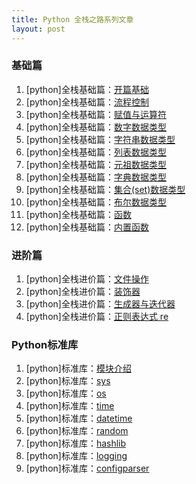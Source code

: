 ```yaml
---
title: Python 全栈之路系列文章
layout: post
---
```


### 基础篇

1. [python]全栈基础篇：[开篇基础]({{site.baseurl}}/2017/05/03/python-basics)
2. [python]全栈基础篇：[流程控制]({{site.baseurl}}/2017/05/03/python-flowcContort)
3. [python]全栈基础篇：[赋值与运算符]({{site.baseurl}}/2017/05/03/python-assignment-and-operator)
4. [python]全栈基础篇：[数字数据类型]({{site.baseurl}}/2017/05/03/python-digital-data-type)
5. [python]全栈基础篇：[字符串数据类型]({{site.baseurl}}/2017/05/07/python-string-data-type)
6. [python]全栈基础篇：[列表数据类型]({{site.baseurl}}/2017/05/05/python-list-data-type)
7. [python]全栈基础篇：[元祖数据类型]({{site.baseurl}}/2017/05/03/python-tuple-data-type)
8. [python]全栈基础篇：[字典数据类型]({{site.baseurl}}/2017/05/03/python-dict-data-type)
9. [python]全栈基础篇：[集合(set)数据类型]({{site.baseurl}}/2017/05/03/python-set-data-type)
10. [python]全栈基础篇：[布尔数据类型]({{site.baseurl}}/2017/05/03/python-bool-data-type)
11. [python]全栈基础篇：[函数]({{site.baseurl}}/2017/05/07/python-function)
12. [python]全栈基础篇：[内置函数]({{site.baseurl}}/2017/05/09/python-built-in-function)

### 进阶篇

1. [python]全栈进价篇：[文件操作]({{site.baseurl}}/2017/05/05/python-file-operation)
2. [python]全栈进价篇：[装饰器]({{site.baseurl}}/2017/05/09/python-decorator)
3. [python]全栈进价篇：[生成器与迭代器]({{site.baseurl}}/2017/05/10/python-generator-and-iterator)
4. [python]全栈进价篇：[正则表达式 re]({{site.baseurl}}/2017/05/15/python-module-re)

### Python标准库

1. [python]标准库：[模块介绍]({{site.baseurl}}/2017/05/15/python-module)
2. [python]标准库：[sys]({{site.baseurl}}/2017/05/13/python-module-sys)
3. [python]标准库：[os]({{site.baseurl}}/2017/05/13/python-module-os)
4. [python]标准库：[time]({{site.baseurl}}/2017/05/10/python-module-time)
5. [python]标准库：[datetime]({{site.baseurl}}/2017/05/10/python-module-datetime)
6. [python]标准库：[random]({{site.baseurl}}/2017/05/10/python-module-random)
7. [python]标准库：[hashlib]({{site.baseurl}}/2017/05/13/python-module-hashlib)
8. [python]标准库：[logging]({{site.baseurl}}/2017/05/15/python-module-logging)
9. [python]标准库：[configparser]({{site.baseurl}}/2017/05/15/python-module-configparser)
